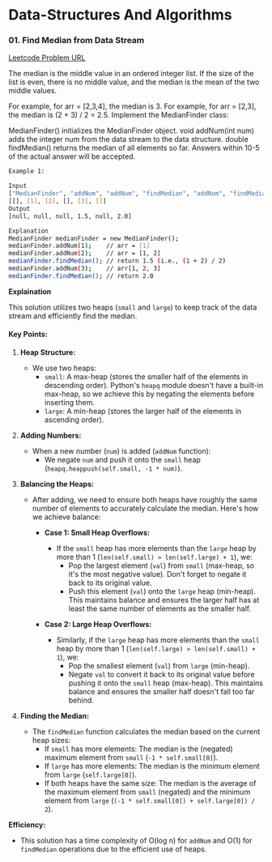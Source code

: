 # Data-Structures And Algorithms

### 01. Find Median from Data Stream

[Leetcode Problem URL](https://leetcode.com/problems/find-median-from-data-stream/description/)

The median is the middle value in an ordered integer list. If the size of the list is even, there is no middle value, and the median is the mean of the two middle values.

For example, for arr = [2,3,4], the median is 3.
For example, for arr = [2,3], the median is (2 + 3) / 2 = 2.5.
Implement the MedianFinder class:

MedianFinder() initializes the MedianFinder object.
void addNum(int num) adds the integer num from the data stream to the data structure.
double findMedian() returns the median of all elements so far. Answers within 10-5 of the actual answer will be accepted.

```bash
Example 1:

Input
["MedianFinder", "addNum", "addNum", "findMedian", "addNum", "findMedian"]
[[], [1], [2], [], [3], []]
Output
[null, null, null, 1.5, null, 2.0]

Explanation
MedianFinder medianFinder = new MedianFinder();
medianFinder.addNum(1);    // arr = [1]
medianFinder.addNum(2);    // arr = [1, 2]
medianFinder.findMedian(); // return 1.5 (i.e., (1 + 2) / 2)
medianFinder.addNum(3);    // arr[1, 2, 3]
medianFinder.findMedian(); // return 2.0
```

**Explaination**

This solution utilizes two heaps (`small` and `large`) to keep track of the data stream and efficiently find the median.

#### Key Points:

1. **Heap Structure:**

   - We use two heaps:
     - `small`: A max-heap (stores the smaller half of the elements in descending order). Python's `heapq` module doesn't have a built-in max-heap, so we achieve this by negating the elements before inserting them.
     - `large`: A min-heap (stores the larger half of the elements in ascending order).

2. **Adding Numbers:**

   - When a new number (`num`) is added (`addNum` function):
     - We negate `num` and push it onto the `small` heap (`heapq.heappush(self.small, -1 * num)`).

3. **Balancing the Heaps:**

   - After adding, we need to ensure both heaps have roughly the same number of elements to accurately calculate the median. Here's how we achieve balance:

     - **Case 1: Small Heap Overflows:**

       - If the `small` heap has more elements than the `large` heap by more than 1 (`len(self.small) > len(self.large) + 1`), we:
         - Pop the largest element (`val`) from `small` (max-heap, so it's the most negative value). Don't forget to negate it back to its original value.
         - Push this element (`val`) onto the `large` heap (min-heap). This maintains balance and ensures the larger half has at least the same number of elements as the smaller half.

     - **Case 2: Large Heap Overflows:**
       - Similarly, if the `large` heap has more elements than the `small` heap by more than 1 (`len(self.large) > len(self.small) + 1`), we:
         - Pop the smallest element (`val`) from `large` (min-heap).
         - Negate `val` to convert it back to its original value before pushing it onto the `small` heap (max-heap). This maintains balance and ensures the smaller half doesn't fall too far behind.

4. **Finding the Median:**

   - The `findMedian` function calculates the median based on the current heap sizes:
     - If `small` has more elements: The median is the (negated) maximum element from `small` (`-1 * self.small[0]`).
     - If `large` has more elements: The median is the minimum element from `large` (`self.large[0]`).
     - If both heaps have the same size: The median is the average of the maximum element from `small` (negated) and the minimum element from `large` (`(-1 * self.small[0]) + self.large[0]) / 2`).

**Efficiency:**

- This solution has a time complexity of O(log n) for `addNum` and O(1) for `findMedian` operations due to the efficient use of heaps.
